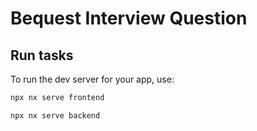 # Bequest Interview Question

## Run tasks

To run the dev server for your app, use:

```sh
npx nx serve frontend
```

```sh
npx nx serve backend
```
